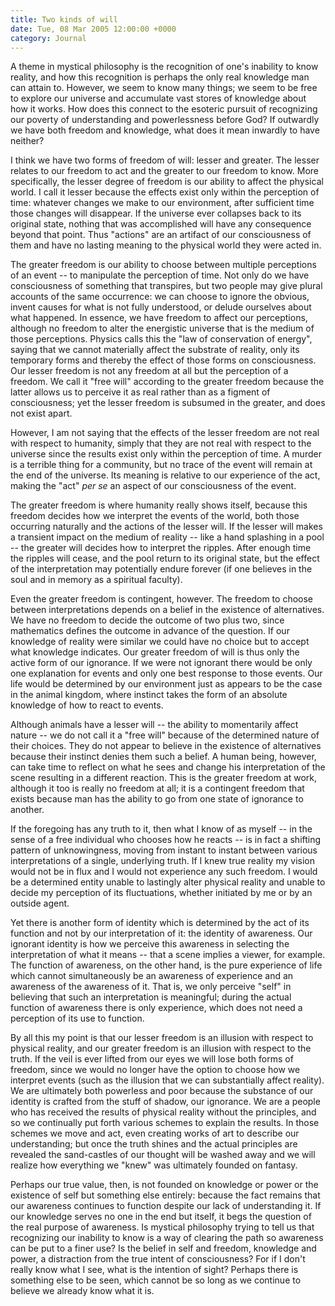 ```yaml
---
title: Two kinds of will
date: Tue, 08 Mar 2005 12:00:00 +0000
category: Journal
---
```


A theme in mystical philosophy is the recognition of one's inability to
know reality, and how this recognition is perhaps the only real
knowledge man can attain to.  However, we seem to know many things; we
seem to be free to explore our universe and accumulate vast stores of
knowledge about how it works.  How does this connect to the esoteric
pursuit of recognizing our poverty of understanding and powerlessness
before God?  If outwardly we have both freedom and knowledge, what does
it mean inwardly to have neither?

<!--more-->
I think we have two forms of freedom of will: lesser and greater.  The
lesser relates to our freedom to act and the greater to our freedom to
know.  More specifically, the lesser degree of freedom is our ability to
affect the physical world.  I call it lesser because the effects exist
only within the perception of time: whatever changes we make to our
environment, after sufficient time those changes will disappear.  If the
universe ever collapses back to its original state, nothing that was
accomplished will have any consequence beyond that point.  Thus
"actions" are an artifact of our consciousness of them and have no
lasting meaning to the physical world they were acted in.

The greater freedom is our ability to choose between multiple
perceptions of an event -- to manipulate the perception of time.  Not
only do we have consciousness of something that transpires, but two
people may give plural accounts of the same occurrence: we can choose to
ignore the obvious, invent causes for what is not fully understood, or
delude ourselves about what happened.  In essence, we have freedom to
affect our perceptions, although no freedom to alter the energistic
universe that is the medium of those perceptions.  Physics calls this
the "law of conservation of energy", saying that we cannot materially
affect the substrate of reality, only its temporary forms and thereby
the effect of those forms on consciousness.  Our lesser freedom is not
any freedom at all but the perception of a freedom.  We call it "free
will" according to the greater freedom because the latter allows us to
perceive it as real rather than as a figment of consciousness; yet the
lesser freedom is subsumed in the greater, and does not exist apart.

However, I am not saying that the effects of the lesser freedom are not
real with respect to humanity, simply that they are not real with
respect to the universe since the results exist only within the
perception of time.  A murder is a terrible thing for a community, but
no trace of the event will remain at the end of the universe.  Its
meaning is relative to our experience of the act, making the "act" *per
se* an aspect of our consciousness of the event.

The greater freedom is where humanity really shows itself, because this
freedom decides how we interpret the events of the world, both those
occurring naturally and the actions of the lesser will.  If the lesser
will makes a transient impact on the medium of reality -- like a hand
splashing in a pool -- the greater will decides how to interpret the
ripples.  After enough time the ripples will cease, and the pool return
to its original state, but the effect of the interpretation may
potentially endure forever (if one believes in the soul and in memory as
a spiritual faculty).

Even the greater freedom is contingent, however.  The freedom to choose
between interpretations depends on a belief in the existence of
alternatives.  We have no freedom to decide the outcome of two plus two,
since mathematics defines the outcome in advance of the question.  If
our knowledge of reality were similar we could have no choice but to
accept what knowledge indicates.  Our greater freedom of will is thus
only the active form of our ignorance.  If we were not ignorant there
would be only one explanation for events and only one best response to
those events.  Our life would be determined by our environment just as
appears to be the case in the animal kingdom, where instinct takes the
form of an absolute knowledge of how to react to events.

Although animals have a lesser will -- the ability to momentarily affect
nature -- we do not call it a "free will" because of the determined
nature of their choices.  They do not appear to believe in the existence
of alternatives because their instinct denies them such a belief.  A
human being, however, can take time to reflect on what he sees and
change his interpretation of the scene resulting in a different
reaction.  This is the greater freedom at work, although it too is
really no freedom at all; it is a contingent freedom that exists because
man has the ability to go from one state of ignorance to another.

If the foregoing has any truth to it, then what I know of as myself --
in the sense of a free individual who chooses how he reacts -- is in
fact a shifting pattern of unknowingness, moving from instant to instant
between various interpretations of a single, underlying truth.  If I
knew true reality my vision would not be in flux and I would not
experience any such freedom.  I would be a determined entity unable to
lastingly alter physical reality and unable to decide my perception of
its fluctuations, whether initiated by me or by an outside agent.

Yet there is another form of identity which is determined by the act of
its function and not by our interpretation of it: the identity of
awareness.  Our ignorant identity is how we perceive this awareness in
selecting the interpretation of what it means -- that a scene implies a
viewer, for example.  The function of awareness, on the other hand, is
the pure experience of life which cannot simultaneously be an awareness
of experience and an awareness of the awareness of it.  That is, we only
perceive "self" in believing that such an interpretation is meaningful;
during the actual function of awareness there is only experience, which
does not need a perception of its use to function.

By all this my point is that our lesser freedom is an illusion with
respect to physical reality, and our greater freedom is an illusion with
respect to the truth.  If the veil is ever lifted from our eyes we will
lose both forms of freedom, since we would no longer have the option to
choose how we interpret events (such as the illusion that we can
substantially affect reality).  We are ultimately both powerless and
poor because the substance of our identity is crafted from the stuff of
shadow, our ignorance.  We are a people who has received the results of
physical reality without the principles, and so we continually put forth
various schemes to explain the results.  In those schemes we move and
act, even creating works of art to describe our understanding; but once
the truth shines and the actual principles are revealed the sand-castles
of our thought will be washed away and we will realize how everything we
"knew" was ultimately founded on fantasy.

Perhaps our true value, then, is not founded on knowledge or power or
the existence of self but something else entirely: because the fact
remains that our awareness continues to function despite our lack of
understanding it.  If our knowledge serves no one in the end but itself,
it begs the question of the real purpose of awareness.  Is mystical
philosophy trying to tell us that recognizing our inability to know is a
way of clearing the path so awareness can be put to a finer use?  Is the
belief in self and freedom, knowledge and power, a distraction from the
true intent of consciousness?  For if I don't really know what I see,
what is the intention of sight?  Perhaps there is something else to be
seen, which cannot be so long as we continue to believe we already know
what it is.

